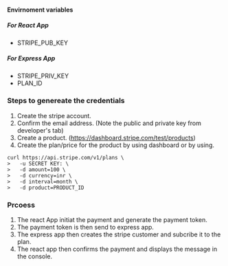 #### Envirnoment variables

##### For React App

- STRIPE_PUB_KEY

##### For Express App

- STRIPE_PRIV_KEY
- PLAN_ID

### Steps to genereate the credentials

1. Create the stripe account.
2. Confirm the email address. (Note the public and private key from developer's tab)
3. Create a product. (https://dashboard.stripe.com/test/products)
4. Create the plan/price for the product by using dashboard or by using.

```
curl https://api.stripe.com/v1/plans \
>   -u SECRET KEY: \
>   -d amount=100 \
>   -d currency=inr \
>   -d interval=month \
>   -d product=PRODUCT_ID
```

### Prcoess

1. The react App initiat the payment and generate the payment token.
2. The payment token is then send to express app.
3. The express app then creates the stripe customer and subcribe it to the plan.
4. The react app then confirms the payment and displays the message in the console.
